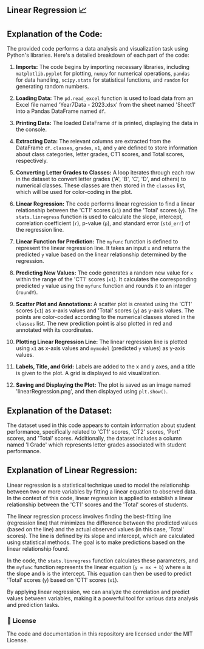 ## Linear Regression 📈

## Explanation of the Code:

The provided code performs a data analysis and visualization task using Python's libraries. Here's a detailed breakdown of each part of the code:

1. **Imports:**
   The code begins by importing necessary libraries, including `matplotlib.pyplot` for plotting, `numpy` for numerical operations, `pandas` for data handling, `scipy.stats` for statistical functions, and `random` for generating random numbers.

2. **Loading Data:**
   The `pd.read_excel` function is used to load data from an Excel file named 'Year7Data - 2023.xlsx' from the sheet named 'Sheet1' into a Pandas DataFrame named `df`.

3. **Printing Data:**
   The loaded DataFrame `df` is printed, displaying the data in the console.

4. **Extracting Data:**
   The relevant columns are extracted from the DataFrame `df`. `classes`, `grades`, `x1`, and `y` are defined to store information about class categories, letter grades, CT1 scores, and Total scores, respectively.

5. **Converting Letter Grades to Classes:**
   A loop iterates through each row in the dataset to convert letter grades ('A', 'B', 'C', 'D', and others) to numerical classes. These classes are then stored in the `classes` list, which will be used for color-coding in the plot.

6. **Linear Regression:**
   The code performs linear regression to find a linear relationship between the 'CT1' scores (`x1`) and the 'Total' scores (`y`). The `stats.linregress` function is used to calculate the slope, intercept, correlation coefficient (`r`), p-value (`p`), and standard error (`std_err`) of the regression line.

7. **Linear Function for Prediction:**
   The `myfunc` function is defined to represent the linear regression line. It takes an input `x` and returns the predicted `y` value based on the linear relationship determined by the regression.

8. **Predicting New Values:**
   The code generates a random new value for `x` within the range of the 'CT1' scores (`x1`). It calculates the corresponding predicted `y` value using the `myfunc` function and rounds it to an integer (`roundY`).

9. **Scatter Plot and Annotations:**
   A scatter plot is created using the 'CT1' scores (`x1`) as x-axis values and 'Total' scores (`y`) as y-axis values. The points are color-coded according to the numerical classes stored in the `classes` list. The new prediction point is also plotted in red and annotated with its coordinates.

10. **Plotting Linear Regression Line:**
   The linear regression line is plotted using `x1` as x-axis values and `mymodel` (predicted `y` values) as y-axis values.

11. **Labels, Title, and Grid:**
   Labels are added to the x and y axes, and a title is given to the plot. A grid is displayed to aid visualization.

12. **Saving and Displaying the Plot:**
   The plot is saved as an image named 'linearRegression.png', and then displayed using `plt.show()`.

## Explanation of the Dataset:

The dataset used in this code appears to contain information about student performance, specifically related to 'CT1' scores, 'CT2' scores, 'Port' scores, and 'Total' scores. Additionally, the dataset includes a column named 'I Grade' which represents letter grades associated with student performance.

## Explanation of Linear Regression:

Linear regression is a statistical technique used to model the relationship between two or more variables by fitting a linear equation to observed data. In the context of this code, linear regression is applied to establish a linear relationship between the 'CT1' scores and the 'Total' scores of students.

The linear regression process involves finding the best-fitting line (regression line) that minimizes the difference between the predicted values (based on the line) and the actual observed values (in this case, 'Total' scores). The line is defined by its slope and intercept, which are calculated using statistical methods. The goal is to make predictions based on the linear relationship found.

In the code, the `stats.linregress` function calculates these parameters, and the `myfunc` function represents the linear equation (`y = mx + b`) where `m` is the slope and `b` is the intercept. This equation can then be used to predict 'Total' scores (`y`) based on 'CT1' scores (`x1`).

By applying linear regression, we can analyze the correlation and predict values between variables, making it a powerful tool for various data analysis and prediction tasks.

### 📝 License

The code and documentation in this repository are licensed under the MIT License.
